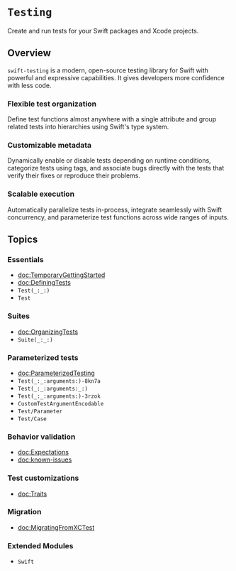 # ``Testing``

<!-- NOTE: The link above must match the module name, not the package name. -->

<!--
This source file is part of the Swift.org open source project

Copyright (c) 2023 Apple Inc. and the Swift project authors
Licensed under Apache License v2.0 with Runtime Library Exception

See https://swift.org/LICENSE.txt for license information
See https://swift.org/CONTRIBUTORS.txt for Swift project authors
-->

Create and run tests for your Swift packages and Xcode projects.

## Overview

`swift-testing` is a modern, open-source testing library for Swift with powerful
and expressive capabilities. It gives developers more confidence with less code.

### Flexible test organization

Define test functions almost anywhere with a single attribute and group related
tests into hierarchies using Swift's type system.

### Customizable metadata

Dynamically enable or disable tests depending on runtime conditions, categorize
tests using tags, and associate bugs directly with the tests that verify their
fixes or reproduce their problems.

### Scalable execution

Automatically parallelize tests in-process, integrate seamlessly with Swift
concurrency, and parameterize test functions across wide ranges of inputs.

## Topics

### Essentials

- <doc:TemporaryGettingStarted>
- <doc:DefiningTests>
- ``Test(_:_:)``
- ``Test``

### Suites

- <doc:OrganizingTests>
- ``Suite(_:_:)``

### Parameterized tests

- <doc:ParameterizedTesting>
- ``Test(_:_:arguments:)-8kn7a`` <!-- @attached(peer) macro Test<C>(_ displayName: String? = nil, _ traits: any TestTrait..., arguments collection: C) where C : Collection, C : Sendable, C.Element : Sendable -->
- ``Test(_:_:arguments:_:)``
- ``Test(_:_:arguments:)-3rzok`` <!-- @attached(peer) macro Test<C1, C2>(_ displayName: String? = nil, _ traits: any TestTrait..., arguments zippedCollections: Zip2Sequence<C1, C2>) where C1 : Collection, C1 : Sendable, C2 : Collection, C2 : Sendable, C1.Element : Sendable, C2.Element : Sendable -->
- ``CustomTestArgumentEncodable``
- ``Test/Parameter``
- ``Test/Case``

### Behavior validation

- <doc:Expectations>
- <doc:known-issues>

### Test customizations

- <doc:Traits>

### Migration

- <doc:MigratingFromXCTest>

### Extended Modules

- ``Swift``
